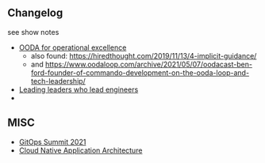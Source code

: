 
## Changelog
see show notes

- [OODA for operational excellence](https://changelog.com/shipit/4)
  - also found: https://hiredthought.com/2019/11/13/4-implicit-guidance/
  - and https://www.oodaloop.com/archive/2021/05/07/oodacast-ben-ford-founder-of-commando-development-on-the-ooda-loop-and-tech-leadership/
- [Leading leaders who lead engineers](https://changelog.com/podcast/453)
- 

## MISC

- [GitOps Summit 2021](https://www.youtube.com/watch?v=alqdkYRVRv8&list=PL2KXbZ9-EY9TRND2YHxordGt8pOw5r45R)
- [Cloud Native Application Architecture](https://www.udacity.com/course/cloud-native-application-architecture-nanodegree--nd064)

<!--stackedit_data:
eyJoaXN0b3J5IjpbLTEyMDc5OTA5ODMsNTQ4MjIxNjI4LDczMD
k5ODExNl19
-->
